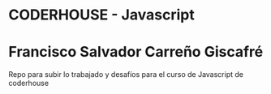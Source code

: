 # CODERHOUSE - Javascript
# Francisco Salvador Carreño Giscafré

Repo para subir lo trabajado y desafíos para el curso de Javascript de coderhouse